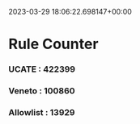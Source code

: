 2023-03-29 18:06:22.698147+00:00
# Rule Counter 
 ### UCATE : 422399

 ### Veneto : 100860

 ### Allowlist : 13929